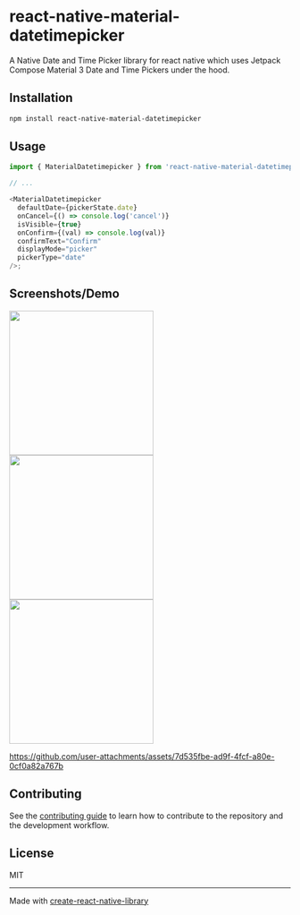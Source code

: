 # react-native-material-datetimepicker

A Native Date and Time Picker library for react native which uses Jetpack Compose Material 3 Date and Time Pickers under the hood.

## Installation

```sh
npm install react-native-material-datetimepicker
```

## Usage

```js
import { MaterialDatetimepicker } from 'react-native-material-datetimepicker';

// ...

<MaterialDatetimepicker
  defaultDate={pickerState.date}
  onCancel={() => console.log('cancel')}
  isVisible={true}
  onConfirm={(val) => console.log(val)}
  confirmText="Confirm"
  displayMode="picker"
  pickerType="date"
/>;
```
## Screenshots/Demo
<img src="https://github.com/user-attachments/assets/8fbd0df7-ad3c-4d6e-9f77-81b9a0271fbb" width="258">
<img src="https://github.com/user-attachments/assets/d82c0312-7665-4b10-97f4-8b4c6afe6a57" width="258">
<img src="https://github.com/user-attachments/assets/e812cb1a-53b9-414c-b5b5-f8cf59d0182e" width="258">

https://github.com/user-attachments/assets/7d535fbe-ad9f-4fcf-a80e-0cf0a82a767b
## Contributing

See the [contributing guide](CONTRIBUTING.md) to learn how to contribute to the repository and the development workflow.

## License

MIT

---

Made with [create-react-native-library](https://github.com/callstack/react-native-builder-bob)
